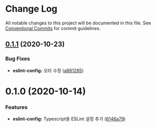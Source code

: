 # Change Log

All notable changes to this project will be documented in this file.
See [Conventional Commits](https://conventionalcommits.org) for commit guidelines.

## [0.1.1](https://github.com/dungsil/my-config/compare/@dungsil/eslint-config@0.1.0...@dungsil/eslint-config@0.1.1) (2020-10-23)


### Bug Fixes

* **eslint-config:** 오타 수정 ([a881285](https://github.com/dungsil/my-config/commit/a881285cb27d1a5f7cc69ca8592e3511f5352c41))





# 0.1.0 (2020-10-14)


### Features

* **eslint-config:** Typescript용 ESLint 설정 추가 ([6146a79](https://github.com/dungsil/my-config/commit/6146a799a241647aedb6a8456741f066af4f4ea4))
